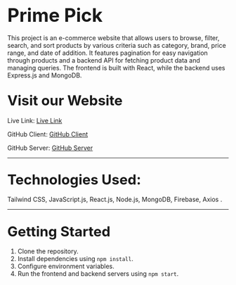 ## <span style="font-size: 2em; font-weight: bold;">Prime Pick</span>


This project is an e-commerce website that allows users to browse, filter, search, and sort products by various criteria such as category, brand, price range, and date of addition. It features pagination for easy navigation through products and a backend API for fetching product data and managing queries. The frontend is built with React, while the backend uses Express.js and MongoDB.

## <span style="font-size: 1.5em; font-weight: bold;">Visit our Website</span>

Live Link: [Live Link](https://prime-pick-232d3.web.app)

GitHub Client: [GitHub Client](https://github.com/Hasibur14/E-commerce-Platform-client)

GitHub Server: [GitHub Server](https://github.com/Hasibur14/E-commerce-Platform-server)

<hr>

<!-- ## <span style="font-size: 1.5em; font-weight: bold;">Project Overview</span>


### Features:
1. **Easy Meal Browsing and Categorization**: Users can easily browse meals categorized into Breakfast, Lunch, Dinner, and All Meals.
2. **Comprehensive Meal Information**: Users can access detailed information including images, descriptions, ingredients, and reviews for each meal.
3. **Premium Packages**: Users can upgrade to premium packages to access exclusive features tailored to their preferences.

<hr> -->

## <span style="font-size: 1.5em; font-weight: bold;">Technologies Used:</span>

Tailwind CSS, JavaScript.js, React.js, Node.js, MongoDB, Firebase, Axios .


---

## <span style="font-size: 1.5em; font-weight: bold;">Getting Started</span>

1. Clone the repository.
2. Install dependencies using `npm install`.
3. Configure environment variables.
4. Run the frontend and backend servers using `npm start`.
